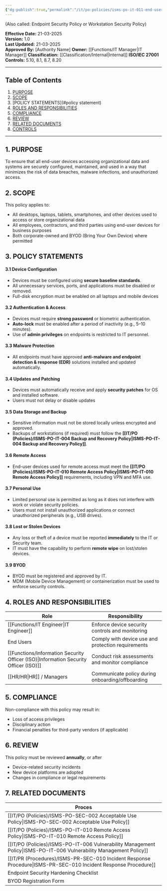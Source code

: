 ```yaml
---
{"dg-publish":true,"permalink":"/it/po-policies/isms-po-it-011-end-user-device-security-policy/","tags":["security","policy","device"],"noteIcon":"default"}
---
```


(Also called: Endpoint Security Policy or Workstation Security Policy)

**Effective Date:** 21-03-2025  
**Version:** 1.0  
**Last Updated:** 21-03-2025  
**Approved By:** [Authority Name]
**Owner:** [[Functions/IT Manager\|IT Manager]]
**Classification:** [[Classification/Internal\|Internal]]
**ISO/IEC 27001 Controls:** 5.10, 8.1, 8.7, 8.20

---
## **Table of Contents**  
1. [PURPOSE](#purpose)  
2. [SCOPE](#scope)  
3. [POLICY STATEMENTS](#policy statement)  
4. [ROLES AND RESPONSIBILITIES](#roles-and-responsibilities)  
5. [COMPLIANCE](#dmarc)  
6. [REVIEW](#responsibilities)  
7. [RELATED DOCUMENTS](#compliance)  
8. [CONTROLS](#registrations)  

---
## **1. PURPOSE**  
To ensure that all end-user devices accessing organizational data and systems are securely configured, maintained, and used in a way that minimizes the risk of data breaches, malware infections, and unauthorized access.
## **2. SCOPE**
This policy applies to:
- All desktops, laptops, tablets, smartphones, and other devices used to access or store organizational data
- All employees, contractors, and third parties using end-user devices for business purposes
- Both corporate-owned and BYOD (Bring Your Own Device) where permitted
 
## **3. POLICY STATEMENTS** 
#### 3.1 Device Configuration
- Devices must be configured using **secure baseline standards**.
- All unnecessary services, ports, and applications must be disabled or removed.
- Full-disk encryption must be enabled on all laptops and mobile devices
#### 3.2 Authentication & Access
- Devices must require **strong password** or biometric authentication.
- **Auto-lock** must be enabled after a period of inactivity (e.g., 5–10 minutes).
- Use of **admin privileges** on endpoints is restricted to IT personnel.
#### 3.3 Malware Protection
- All endpoints must have approved **anti-malware and endpoint detection & response (EDR)** solutions installed and updated automatically.
#### 3.4 Updates and Patching
- Devices must automatically receive and apply **security patches** for OS and installed software.
- Users must not delay or disable updates
#### 3.5 Data Storage and Backup
- Sensitive information must not be stored locally unless encrypted and approved.
- Backups of workstations (if required) must follow the **[[IT/PO (Policies)/ISMS-PO-IT-004 Backup and Recovery Policy\|ISMS-PO-IT-004 Backup and Recovery Policy]]**.
#### 3.6 Remote Access
- End-user devices used for remote access must meet the **[[IT/PO (Policies)/ISMS-PO-IT-010 Remote Access Policy\|ISMS-PO-IT-010 Remote Access Policy]]** requirements, including VPN and MFA use.
#### 3.7 Personal Use
- Limited personal use is permitted as long as it does not interfere with work or violate security policies.
- Users must not install unauthorized applications or connect unauthorized peripherals (e.g., USB drives).
#### 3.8 Lost or Stolen Devices
- Any loss or theft of a device must be reported **immediately** to the IT or Security team.
- IT must have the capability to perform **remote wipe** on lost/stolen devices.
#### 3.9 BYOD
- BYOD must be registered and approved by IT.
- MDM (Mobile Device Management) or containerization must be used to enforce security controls.
## **4. ROLES AND RESPONSIBILITIES**

| **Role**                               | **Responsibility**                                 |
| -------------------------------------- | -------------------------------------------------- |
| [[Functions/IT Engineer\|IT Engineer]]                        | Enforce device security controls and monitoring    |
| End Users                              | Comply with device use and protection requirements |
| [[Functions/Information Security Officer (ISO)\|Information Security Officer (ISO)]] | Conduct risk assessments and monitor compliance    |
| [[HR/HR\|HR]]  / Managers                     | Communicate policy during onboarding/offboarding   |
## **5. COMPLIANCE**  
Non-compliance with this policy may result in:
- Loss of access privileges
- Disciplinary action
- Financial penalties for third-party vendors (if applicable)
## **6. REVIEW**  
This policy must be reviewed **annually**, or after
- Device-related security incidents
- New device platforms are adopted
- Changes in compliance or legal requirements
## **7. RELATED DOCUMENTS**  

| Proces                                             |
| -------------------------------------------------- |
| [[IT/PO (Policies)/ISMS-PO-SEC-002 Acceptable Use Policy\|ISMS-PO-SEC-002 Acceptable Use Policy]]          |
| [[IT/PO (Policies)/ISMS-PO-IT-010 Remote Access Policy\|ISMS-PO-IT-010 Remote Access Policy]]            |
| [[IT/PO (Policies)/ISMS-PO-IT-006 Vulnerability Management Policy\|ISMS-PO-IT-006 Vulnerability Management Policy]] |
| [[IT/PR (Procedures)/ISMS-PR-SEC-010 Incident Response Procedure\|ISMS-PR-SEC-010 Incident Response Procedure]]    |
| Endpoint Security Hardening Checklist              |
| BYOD Registration Form                             |





